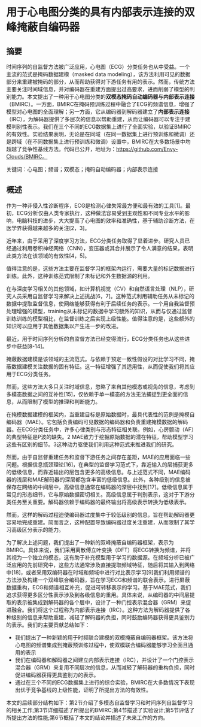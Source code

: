 # 用于心电图分类的具有内部表示连接的双峰掩蔽自编码器

## 摘要

时间序列的自监督方法被广泛应用，心电图（ECG）分类任务也从中受益。一个主流的范式是掩码数据建模（masked data modeling），该方法利用可见的数据部分来重建被掩码的部分，从而帮助获得对下游任务有用的表示。然而，传统方法主要关注时间域信息，并对编码器在重建方面提出过高要求，进而削弱了模型的判别能力。本文提出了一种用于心电图分类的**双模态掩码自动编码器与内部表示连接**（BMIRC）。一方面，BMIRC在掩码预训练过程中融合了ECG的频谱信息，增强了模型对心电图的全面理解；另一方面，它从编码器到解码器建立了**内部表示连接**（IRC），为解码器提供了多层次的信息以帮助重建，从而让编码器可以专注于建模判别性表示。我们在三个不同的ECG数据集上进行了全面实验，以验证BMIRC的有效性。实验结果表明，无论是在同域（在同一数据集上进行预训练和微调）还是跨域（在不同数据集上进行预训练和微调）设置中，BMIRC在大多数场景中均超越了竞争性基线方法。代码已公开，地址为：https://github.com/Envy-Clouds/BMIRC。

关键词：心电图；频谱；双模态；掩码自动编码器；内部表示连接

## 概述

作为一种非侵入性诊断程序，ECG是检测心律失常最方便和最有效的工具[1]。最初，ECG分析仅由人类专家执行，这种做法容易受到主观性和不同专业水平的影响，电脑科技的进步，大大提高了心电图的效率和准确性，基于辅助诊断方法，在医学界获得越来越多的关注[2，3]。


近年来，由于采用了深度学习方法，ECG分类任务取得了显着进步。研究人员已经通过利用卷积神经网络（CNN），变压器或其合并展示了令人满意的结果，表明此类方法在该领域的有效性[4，5]。


值得注意的是，这些方法主要在监督学习的框架内运行，需要大量的标记数据进行训练。此外，这种训练范式限制了未标记和外生数据源的利用。


在与深度学习相关的其他领域，如计算机视觉（CV）和自然语言处理（NLP），研究人员采用自监督学习来解决上述挑战[6，7]。这种范式利用辅助任务从未标记的数据中提取监督信息，使网络能够获得有利于后续任务的表示。一个用自我监督预处理增强的模型，training从未标记的数据中学习额外的知识，从而与仅通过监督训练训练的模型相比，在监督训练之后实现上级性能。值得注意的是，这些额外的知识可以应用于其他数据集以产生进一步的改进。

最近，用于时间序列分析的自监督方法已经变得流行，ECG分类任务也从这些进步中获益[8-14]。

掩蔽数据建模是该领域的主流范式。与依赖于预定一致性假设的对比学习不同，掩蔽数据建模关注数据的固有特征。这一特征增强了其适用性，从而促使我们将其应用于ECG分类任务。

然而，这些方法大多只关注时域信息，忽略了来自其他模态或视角的信息，考虑到多模态数据之间的互补性[15]，仅依赖于单一模态的方法无法捕捉到更全面的信息，从而限制了模型的推理和判断能力。

在掩模数据建模的框架内，当重建目标是原始数据时，最具代表性的范例是掩模自编码器（MAE）。它包括负责编码可见数据的编码器和负责重建掩模数据的解码器。在ECG分类任务中，许多心律类别与形态特征相关联。例如，心房颤动（AF）的典型特征是P波的缺失。2 MAE致力于挖掘原始数据的潜在特征，帮助模型学习这些有区别的细节。3这种动力驱使我们利用这种范式来推进我们的研究。

然而，由于自监督重建任务和监督下游任务之间存在差距，MAE的应用面临一些问题。根据信息瓶颈理论[16]，在典型的监督学习范式下，靠近输入的层捕获更多的低级信息，而靠近输出的层包含更多的高级信息。与上述范式不同，MAE编码器的浅层和MAE解码器的深层都包含丰富的低级信息。此外，各种级别的信息被保存在网络的中间层中，高级信息通常在编码器的深层中找到[17]。低级信息属于常见的形态细节，它与原始数据密切相关。高级信息属于判别表示，这对于下游分类任务至关重要。解码器依赖于编码器的最终输出将高级表示转换为低级表示。

然而，这样的解码过程迫使编码器过度集中于较低级别的信息，旨在帮助解码器更容易地完成重建。简而言之，这种配置导致编码器过度关注重建，从而限制了其学习高级区分表示的能力。

为了解决上述问题，我们提出了一种新的双峰掩蔽自编码器框架，表示为BMIRC。具体来说，我们采用离散傅立叶变换（DFT）将ECG转换为频谱，并将其视为一个独立的模态，这有助于补充模型用于学习的数据源。在频域分析已被广泛应用的先前研究中，这些方法通常涉及直接提取频域特征，随后将其输入到网络中[18]，或者采用双编码器在时域和频域中进行对比表示学习[9]我们利用频谱的方法涉及构建一个双峰联合编码器，旨在学习ECG和频谱的联合表示。进行屏蔽数据重构，ECG和频谱相互补充，促进可转移表示的学习。基于MAE范式，我们追求获得更多区分性表示涉及到各级信息的重用。具体来说，从编码器的中间层提取的表示被集成到解码器的各个层中，设计了一种门控表示混合器（GRM）来促进融合。我们将这个过程称为内部表示连接（IRC）。这种方法为解码器提供了各种级别的信息来帮助重建，减轻了解码器的负担，同时鼓励编码器获得更具鉴别力的表示。我们的主要贡献总结如下：

- 我们提出了一种新颖的用于时频联合建模的双模掩蔽自编码器框架。该方法将心电图的频谱集成到掩蔽预训练过程中，使双模联合编码器能够学习全面且通用的表示
- 我们在编码器和解码器之间建立内部表示连接（IRC），并设计了一个门控表示混合器（GRM）来复用不同层次的信息，从而减轻了解码器的重构负担，同时促进编码器获得更具鉴别力的表示。
- 通过在三个不同的ECG数据集上进行的综合实验，BMIRC在大多数情况下表现出优于竞争基线的上级性能，证明了所提出方法的有效性。

本文的后续部分结构如下：第2节介绍了多模态自监督学习和时间序列自监督学习的相关工作;第3节详细描述了所提出的BMIRC;第4节描述了实验设计;第5节评估了所提出方法的性能;第6节概括了本文的结论并描述了未来工作的方向。

